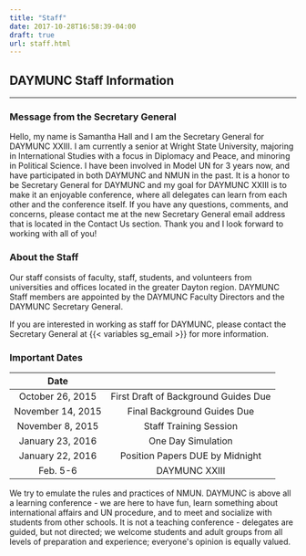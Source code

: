```yaml
---
title: "Staff"
date: 2017-10-28T16:58:39-04:00
draft: true
url: staff.html
---
```


## DAYMUNC Staff Information
---

### Message from the Secretary General
Hello, my name is Samantha Hall and I am the Secretary General for DAYMUNC XXIII.
I am currently a senior at Wright State University, majoring in International Studies with a focus in Diplomacy and Peace, and minoring in Political Science.
I have been involved in Model UN for 3 years now, and have participated in both DAYMUNC and NMUN in the past.
It is a honor to be Secretary General for DAYMUNC and my goal for DAYMUNC XXIII is to make it an enjoyable conference, where all delegates can learn from each other and the conference itself.
If you have any questions, comments, and concerns, please contact me at the new Secretary General email address that is located in the Contact Us section. Thank you and I look forward to working with all of you!

### About the Staff
Our staff consists of faculty, staff, students, and volunteers from universities and offices located in the greater Dayton region.
DAYMUNC Staff members are appointed by the DAYMUNC Faculty Directors and the DAYMUNC Secretary General.

If you are interested in working as staff for DAYMUNC, please contact the Secretary General at {{< variables sg_email >}} for more information.

### Important Dates

| Date        |            |
|:------------:|:-------------:|
| October 26, 2015	| First Draft of Background Guides Due |
| November 14, 2015	| Final Background Guides Due |
| November 8, 2015	| Staff Training Session |
| January 23, 2016	| One Day Simulation |
| January 22, 2016	| Position Papers DUE by Midnight |
| Feb. 5-6	| DAYMUNC XXIII |


We try to emulate the rules and practices of NMUN.
DAYMUNC is above all a learning conference - we are here to have fun, learn something about international affairs and UN procedure, and to meet and socialize with students from other schools.
It is not a teaching conference - delegates are guided, but not directed; we welcome students and adult groups from all levels of preparation and experience; everyone's opinion is equally valued.

